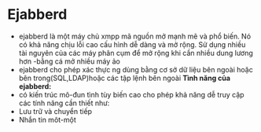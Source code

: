 # Ejabberd
- ejabberd là một máy chủ xmpp mã nguồn mở mạnh mẽ và phổ biến. Nó có khả năng chịu lỗi cao cấu hình dễ dàng và mở rộng. Sử dụng nhiều tài nguyên của các máy phân cụm để mở rộng khi cần nhiều dung lương hơn -bằng cá mở nhiều máy ảo
- ejabberd cho phép xác thực ng dùng bằng cơ sở dữ liệu bên ngoài hoặc bên trong(SQL,LDAP)hoặc các tập lệnh bên ngoài
**Tình năng của ejabberd:**
- có kiến trúc mô-đun tình tùy biến cao cho phép khả năng dễ truy cập các tính năng cần thiết như:
 - Lưu trữ và chuyển tiếp 
 - Nhắn tin môt-một

